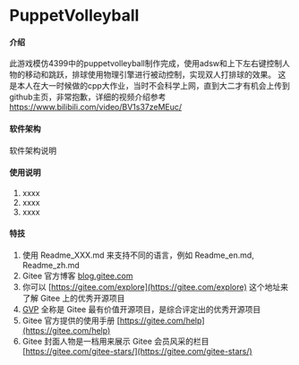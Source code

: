 # PuppetVolleyball

#### 介绍
此游戏模仿4399中的puppetvolleyball制作完成，使用adsw和上下左右键控制人物的移动和跳跃，排球使用物理引擎进行被动控制，实现双人打排球的效果。
这是本人在大一时候做的cpp大作业，当时不会科学上网，直到大二才有机会上传到github主页，非常抱歉，详细的视频介绍参考
https://www.bilibili.com/video/BV1s37zeMEuc/

#### 软件架构
软件架构说明


#### 使用说明

1.  xxxx
2.  xxxx
3.  xxxx


#### 特技

1.  使用 Readme\_XXX.md 来支持不同的语言，例如 Readme\_en.md, Readme\_zh.md
2.  Gitee 官方博客 [blog.gitee.com](https://blog.gitee.com)
3.  你可以 [https://gitee.com/explore](https://gitee.com/explore) 这个地址来了解 Gitee 上的优秀开源项目
4.  [GVP](https://gitee.com/gvp) 全称是 Gitee 最有价值开源项目，是综合评定出的优秀开源项目
5.  Gitee 官方提供的使用手册 [https://gitee.com/help](https://gitee.com/help)
6.  Gitee 封面人物是一档用来展示 Gitee 会员风采的栏目 [https://gitee.com/gitee-stars/](https://gitee.com/gitee-stars/)
